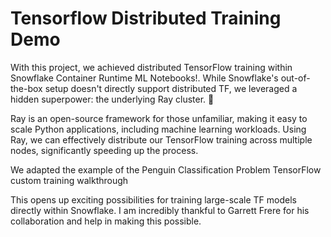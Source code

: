 # Tensorflow Distributed Training Demo
With this project, we achieved distributed TensorFlow training within Snowflake Container Runtime ML Notebooks!. While Snowflake's out-of-the-box setup doesn't directly support distributed TF, we leveraged a hidden superpower: the underlying Ray cluster. 🚀

Ray is an open-source framework for those unfamiliar, making it easy to scale Python applications, including machine learning workloads. Using Ray, we can effectively distribute our TensorFlow training across multiple nodes, significantly speeding up the process.

We adapted the example of the 
Penguin Classification Problem
TensorFlow custom training walkthrough

This opens up exciting possibilities for training large-scale TF  models directly within Snowflake. I am incredibly thankful to Garrett Frere for his collaboration and help in making this possible. 
